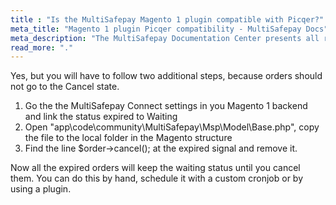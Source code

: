 ```yaml
---
title : "Is the MultiSafepay Magento 1 plugin compatible with Picqer?"
meta_title: "Magento 1 plugin Picqer compatibility - MultiSafepay Docs"
meta_description: "The MultiSafepay Documentation Center presents all relevant information about our Plugins and API. You can also find support pages for payment methods, tools and general questions as well as the contact details of our Support and Integration Teams."
read_more: "."
---
```


Yes, but you will have to follow two additional steps, because orders should not go to the Cancel state.

1. Go the the MultiSafepay Connect settings in you Magento 1 backend and link the status expired to Waiting
2. Open "app\code\community\MultiSafepay\Msp\Model\Base.php", copy the file to the local folder in the Magento structure
3. Find the line $order→cancel(); at the expired signal and remove it.

Now all the expired orders will keep the waiting status until you cancel them. You can do this by hand, schedule it with a custom cronjob or by using a plugin.
